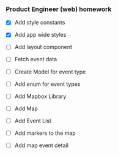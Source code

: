 ### Product Engineer (web) homework

- [x] Add style constants
- [x] Add app wide styles
- [ ] Add layout component
- [ ] Fetch event data
- [ ] Create Model for event type
- [ ] Add enum for event types
- [ ] Add Mapbox Library
- [ ] Add Map
- [ ] Add Event List
- [ ] Add markers to the map
- [ ] Add map event detail


